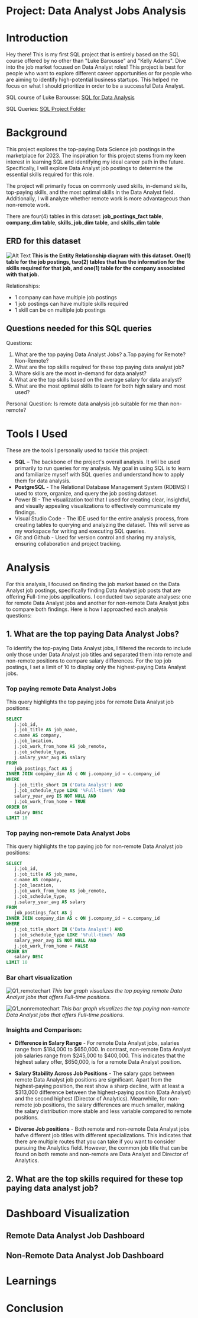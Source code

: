 # Project: Data Analyst Jobs Analysis

# Introduction
Hey there! This is my first SQL project that is entirely based on the SQL course offered by no other than "Luke Barousse" and "Kelly Adams". Dive into the job market focused on Data Analyst roles! This project is best for people who want to explore different career opportunities or for people who are aiming to identify high-potential business startups. This helped me focus on what I should prioritize in order to be a successful Data Analyst. 

SQL course of Luke Barousse: [SQL for Data Analysis](https://www.lukebarousse.com/sql)

SQL Queries: [SQL Project Folder](/project_sql/)



# Background
This project explores the top-paying Data Science job postings in the marketplace for 2023. The inspiration for this project stems from my keen interest in learning SQL and identifying my ideal career path in the future. Specifically, I will explore Data Analyst job postings to determine the essential skills required for this role.

The project will primarily focus on commonly used skills, in-demand skills, top-paying skills, and the most optimal skills in the Data Analyst field. Additionally, I will analyze whether remote work is more advantageous than non-remote work.

There are four(4) tables in this dataset: **job_postings_fact table**, **company_dim table**, **skills_job_dim table**, and **skills_dim table**

## ERD for this dataset
![Alt Text](assets/erd.png)
**This is the Entity Relationship diagram with this dataset. One(1) table for the job postings, two(2) tables that has the information for the skills required for that job, and one(1) table for the company associated with that job.**

Relationships:
   - 1 company can have multiple job postings
   - 1 job postings can have multiple skills required
   - 1 skill can be on multiple job postings


## Questions needed for this SQL queries
Questions:
1. What are the top paying Data Analyst Jobs?
   a.Top paying for Remote? Non-Remote?
2. What are the top skills required for these top paying data analyst job?
3. Whare skills are the most in-demand for data analyst?
4. What are the top skills based on the average salary for data analyst?
5. What are the most optimal skills to learn for both high salary and most used?

Personal Question: Is remote data analysis job suitable for me than non-remote?

# Tools I Used
These are the tools I personally used to tackle this project:

   - **SQL** – The backbone of the project's overall analysis. It will be used primarily to run queries for my analysis. My goal in using SQL is to learn and familiarize myself with SQL queries and understand how to apply them for data analysis.
   - **PostgreSQL** - The Relational Database Management System (RDBMS) I used to store, organize, and query the job posting dataset.
   - Power BI - The visualization tool that I used for creating clear, insightful, and visually appealing visualizations to effectively communicate my findings.
   - Visual Studio Code - The IDE used for the entire analysis process, from creating tables to querying and analyzing the dataset. This will serve as my workspace for writing and executing SQL queries.
   - Git and Github - Used for version control and sharing my analysis, ensuring collaboration and project tracking.

# Analysis
For this analysis, I focused on finding the job market based on the Data Analyst job postings, specifically finding Data Analyst job posts that are offering Full-time jobs applications. I conducted two separate analyses: one for remote Data Analyst jobs and another for non-remote Data Analyst jobs to compare both findings. Here is how I approached each analysis questions:

## 1. What are the top paying Data Analyst Jobs?
To identify the top-paying Data Analyst jobs, I filtered the records to include only those under Data Analyst job titles and separated them into remote and non-remote positions to compare salary differences. For the top job postings, I set a limit of 10 to display only the highest-paying Data Analyst jobs.

### Top paying remote Data Analyst Jobs
This query highlights the top paying jobs for remote Data Analyst job positions:

```sql
SELECT
   j.job_id,
   j.job_title AS job_name,
   c.name AS company,
   j.job_location,
   j.job_work_from_home AS job_remote,
   j.job_schedule_type,
   j.salary_year_avg AS salary
FROM
   job_postings_fact AS j
INNER JOIN company_dim AS c ON j.company_id = c.company_id
WHERE
   j.job_title_short IN ('Data Analyst') AND 
   j.job_schedule_type LIKE '%Full-time%' AND
   salary_year_avg IS NOT NULL AND
   j.job_work_from_home = TRUE
ORDER BY
   salary DESC
LIMIT 10
```
### Top paying non-remote Data Analyst Jobs
This query highlights the top paying job for non-remote Data Analyst job positions:

```sql
SELECT
   j.job_id,
   j.job_title AS job_name,
   c.name AS company,
   j.job_location,
   j.job_work_from_home AS job_remote,
   j.job_schedule_type,
   j.salary_year_avg AS salary
FROM
   job_postings_fact AS j
INNER JOIN company_dim AS c ON j.company_id = c.company_id
WHERE
   j.job_title_short IN ('Data Analyst') AND 
   j.job_schedule_type LIKE '%Full-time%' AND 
   salary_year_avg IS NOT NULL AND
   j.job_work_from_home = FALSE
ORDER BY
   salary DESC
LIMIT 10
```

### Bar chart visualization
![Q1_remotechart](assets/Q1_remote.png)
*This bar graph visualizes the top paying remote Data Analyst jobs that offers Full-time positions.*



![Q1_nonremotechart](assets/Q1_nonremote.png)
*This bar graph visualizes the top paying non-remote Data Analyst jobs that offers Full-time positions.*

### Insights and Comparison:

- **Difference in Salary Range** - For remote Data Analyst jobs, salaries range from $184,000 to $650,000. In contrast, non-remote Data Analyst job salaries range from $245,000 to $400,000. This indicates that the highest salary offer, $650,000, is for a remote Data Analyst position.

- **Salary Stability Across Job Positions** - The salary gaps between remote Data Analyst job positions are significant. Apart from the highest-paying position, the rest show a sharp decline, with at least a $313,000 difference between the highest-paying position (Data Analyst) and the second highest (Director of Analytics). Meanwhile, for non-remote job positions, the salary differences are much smaller, making the salary distribution more stable and less variable compared to remote positions.

- **Diverse Job positions** - Both remote and non-remote Data Analyst jobs hafve different job titles with different specializations. This indicates that there are multiple routes that you can take if you want to consider pursuing the Analytics field. However, the common job title that can be found on both remote and non-remote are Data Analyst and Director of Analytics.   


## 2. What are the top skills required for these top paying data analyst job?



# Dashboard Visualization
## Remote Data Analyst Job Dashboard

## Non-Remote Data Analyst Job Dashboard

# Learnings

# Conclusion